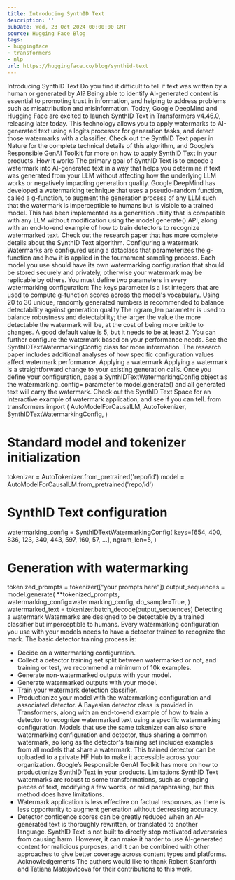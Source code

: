 ```yaml
---
title: Introducing SynthID Text
description: ''
pubDate: Wed, 23 Oct 2024 00:00:00 GMT
source: Hugging Face Blog
tags:
- huggingface
- transformers
- nlp
url: https://huggingface.co/blog/synthid-text
---
```


Introducing SynthID Text
Do you find it difficult to tell if text was written by a human or generated by AI? Being able to identify AI-generated content is essential to promoting trust in information, and helping to address problems such as misattribution and misinformation. Today, Google DeepMind and Hugging Face are excited to launch SynthID Text in Transformers v4.46.0, releasing later today. This technology allows you to apply watermarks to AI-generated text using a logits processor for generation tasks, and detect those watermarks with a classifier.
Check out the SynthID Text paper in Nature for the complete technical details of this algorithm, and Google’s Responsible GenAI Toolkit for more on how to apply SynthID Text in your products.
How it works
The primary goal of SynthID Text is to encode a watermark into AI-generated text
in a way that helps you determine if text was generated from your LLM without
affecting how the underlying LLM works or negatively impacting generation
quality. Google DeepMind has developed a watermarking technique that uses a
pseudo-random function, called a g-function, to augment the generation process
of any LLM such that the watermark is imperceptible to humans but is visible to
a trained model. This has been implemented as a
generation utility
that is compatible with any LLM without modification using the
model.generate()
API, along with an
end-to-end example
of how to train detectors to recognize watermarked text. Check out the
research paper that has
more complete details about the SynthID Text algorithm.
Configuring a watermark
Watermarks are configured using a dataclass that parameterizes the g-function and how it is applied in the tournament sampling process. Each model you use should have its own watermarking configuration that should be stored securely and privately, otherwise your watermark may be replicable by others.
You must define two parameters in every watermarking configuration:
The
keys
parameter is a list integers that are used to compute g-function scores across the model's vocabulary. Using 20 to 30 unique, randomly generated numbers is recommended to balance detectability against generation quality.The
ngram_len
parameter is used to balance robustness and detectability; the larger the value the more detectable the watermark will be, at the cost of being more brittle to changes. A good default value is 5, but it needs to be at least 2.
You can further configure the watermark based on your performance needs. See the
SynthIDTextWatermarkingConfig
class
for more information.
The research paper includes additional analyses of how specific configuration values affect watermark performance.
Applying a watermark
Applying a watermark is a straightforward change to your existing generation
calls. Once you define your configuration, pass a
SynthIDTextWatermarkingConfig
object as the watermarking_config=
parameter
to model.generate()
and all generated text will carry the watermark. Check out
the SynthID Text Space for
an interactive example of watermark application, and see if you can tell.
from transformers import (
AutoModelForCausalLM,
AutoTokenizer,
SynthIDTextWatermarkingConfig,
)
# Standard model and tokenizer initialization
tokenizer = AutoTokenizer.from_pretrained('repo/id')
model = AutoModelForCausalLM.from_pretrained('repo/id')
# SynthID Text configuration
watermarking_config = SynthIDTextWatermarkingConfig(
keys=[654, 400, 836, 123, 340, 443, 597, 160, 57, ...],
ngram_len=5,
)
# Generation with watermarking
tokenized_prompts = tokenizer(["your prompts here"])
output_sequences = model.generate(
**tokenized_prompts,
watermarking_config=watermarking_config,
do_sample=True,
)
watermarked_text = tokenizer.batch_decode(output_sequences)
Detecting a watermark
Watermarks are designed to be detectable by a trained classifier but imperceptible to humans. Every watermarking configuration you use with your models needs to have a detector trained to recognize the mark.
The basic detector training process is:
- Decide on a watermarking configuration.
- Collect a detector training set split between watermarked or not, and training or test, we recommend a minimum of 10k examples.
- Generate non-watermarked outputs with your model.
- Generate watermarked outputs with your model.
- Train your watermark detection classifier.
- Productionize your model with the watermarking configuration and associated detector.
A Bayesian detector class is provided in Transformers, along with an end-to-end example of how to train a detector to recognize watermarked text using a specific watermarking configuration. Models that use the same tokenizer can also share watermarking configuration and detector, thus sharing a common watermark, so long as the detector's training set includes examples from all models that share a watermark.
This trained detector can be uploaded to a private HF Hub to make it accessible across your organization. Google’s Responsible GenAI Toolkit has more on how to productionize SynthID Text in your products.
Limitations
SynthID Text watermarks are robust to some transformations, such as cropping pieces of text, modifying a few words, or mild paraphrasing, but this method does have limitations.
- Watermark application is less effective on factual responses, as there is less opportunity to augment generation without decreasing accuracy.
- Detector confidence scores can be greatly reduced when an AI-generated text is thoroughly rewritten, or translated to another language.
SynthID Text is not built to directly stop motivated adversaries from causing harm. However, it can make it harder to use AI-generated content for malicious purposes, and it can be combined with other approaches to give better coverage across content types and platforms.
Acknowledgements
The authors would like to thank Robert Stanforth and Tatiana Matejovicova for their contributions to this work.